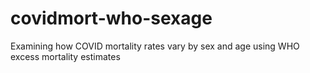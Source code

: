# covidmort-who-sexage
Examining how COVID mortality rates vary by sex and age using WHO excess mortality estimates

